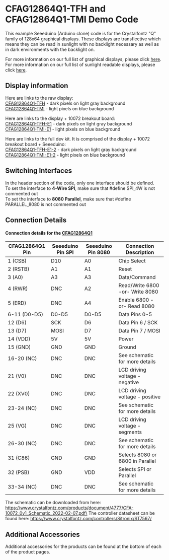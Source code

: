# CFAG12864Q1-TFH and CFAG12864Q1-TMI Demo Code

This example Seeeduino (Arduino clone) code is for the Crystalfontz "Q" family of 128x64 graphical displays. These displays are transflective which means they can be read in sunlight with no backlight necessary as well as in dark environments with the backlight on.

For more information on our full list of graphical displays, please click [here](https://www.crystalfontz.com/c/graphic-lcd-displays/17).
For more information on our full list of sunlight readable displays, please click [here](https://www.crystalfontz.com/c/sunlight-readable-displays/38).

## Display information
Here are links to the raw display:\
[CFAG12864Q1-TFH](https://www.crystalfontz.com/product/CFAG12864Q1TFH) - dark pixels on light gray background\
[CFAG12864Q1-TMI](https://www.crystalfontz.com/product/CFAG12864Q1TMI) - light pixels on blue background

Here are links to the display + 10072 breakout board:\
[CFAG12864Q1-TFH-E1](https://www.crystalfontz.com/product/CFAG12864Q1TFHE1) - dark pixels on light gray background\
[CFAG12864Q1-TMI-E1](https://www.crystalfontz.com/product/CFAG12864Q1TMIE1) - light pixels on blue background

Here are links to the full dev kit. It is comprised of the display + 10072 breakout board + Seeeduino:\
[CFAG12864Q1-TFH-E1-2](https://www.crystalfontz.com/product/CFAG12864Q1TFHE12) - dark pixels on light gray background\
[CFAG12864Q1-TMI-E1-2](https://www.crystalfontz.com/product/CFAG12864Q1TMIE12) - light pixels on blue background


## Switching Interfaces
In the header section of the code, only one interface should be defined.\
To set the interface to **4-Wire SPI**, make sure that #define SPI_4W is not commented out\
To set the interface to **8080 Parallel**, make sure that #define PARALLEL_8080 is not commented out

## Connection Details
#### Connection details for the [CFAG12864Q1](https://www.crystalfontz.com/products/cfag12864q1tfh) 

| CFAG12864Q1 Pin   | Seeeduino Pin SPI | Seeeduino Pin 8080 | Connection Description           |
|-------------------|-------------------|--------------------|----------------------------------|
| 1     (CSB)       | D10               | A0                 | Chip Select                      |
| 2     (RSTB)      | A1                | A1                 | Reset                            |
| 3     (A0)        | A3                | A3                 | Data/Command                     |
| 4     (RWR)       | DNC               | A2                 | Read/Write 6800 -or- Write 8080  |
| 5     (ERD)       | DNC               | A4                 | Enable 6800 -or- Read 8080       |
| 6-11  (D0-D5)     | D0-D5             | D0-D5              | Data Pins 0-5                    |
| 12    (D6)        | SCK               | D6                 | Data Pin 6 / SCK                 |
| 13    (D7)        | MOSI              | D7                 | Data Pin 7 / MOSI                |
| 14    (VDD)       | 5V                | 5V                 | Power                            |
| 15    (GND)       | GND               | GND                | Ground                           |
| 16-20 (NC)        | DNC               | DNC                | See schematic for more details   |
| 21    (V0)        | DNC               | DNC                | LCD driving voltage - negative   |
| 22    (XV0)       | DNC               | DNC                | LCD driving voltage - positive   |
| 23-24 (NC)        | DNC               | DNC                | See schematic for more details   |
| 25    (VG)        | DNC               | DNC                | LCD driving voltage - segments   |
| 26-30 (NC)        | DNC               | DNC                | See schematic for more details   |
| 31    (C86)       | GND               | GND                | Selects 8080 or 6800 in Parallel |
| 32    (PSB)       | GND               | VDD                | Selects SPI or Parallel          |
| 33-34 (NC)        | DNC               | DNC                | See schematic for more details   |

The schematic can be downloaded from here: https://www.crystalfontz.com/products/document/4777/CFA-10072_0v1_Schematic_2022-02-07.pdf\
The controller datasheet can be found here: https://www.crystalfontz.com/controllers/Sitronix/ST7567/



## Additional Accessories
Additional accessories for the products can be found at the bottom of each of the product pages. 

